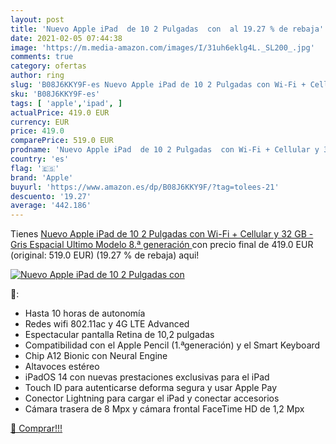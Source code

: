 ```yaml
---
layout: post
title: 'Nuevo Apple iPad  de 10 2 Pulgadas  con  al 19.27 % de rebaja'
date: 2021-02-05 07:44:38
image: 'https://m.media-amazon.com/images/I/31uh6eklg4L._SL200_.jpg'
comments: true
category: ofertas
author: ring
slug: 'B08J6KKY9F-es Nuevo Apple iPad de 10 2 Pulgadas con Wi-Fi + Cellular y...'
sku: 'B08J6KKY9F-es'
tags: [ 'apple','ipad', ]
actualPrice: 419.0 EUR
currency: EUR
price: 419.0
comparePrice: 519.0 EUR
prodname: 'Nuevo Apple iPad  de 10 2 Pulgadas  con Wi-Fi + Cellular y 32 GB  - Gris Espacial  Ultimo Modelo  8.ª generación '
country: 'es'
flag: '🇪🇸'
brand: 'Apple'
buyurl: 'https://www.amazon.es/dp/B08J6KKY9F/?tag=tolees-21'
descuento: '19.27'
average: '442.186'
---
```


Tienes [Nuevo Apple iPad  de 10 2 Pulgadas  con Wi-Fi + Cellular y 32 GB  - Gris Espacial  Ultimo Modelo  8.ª generación ](https://www.amazon.es/dp/B08J6KKY9F/?tag=tolees-21) con precio final de  419.0 EUR (original: 519.0 EUR) (19.27 %  de rebaja) aqui!

[![Nuevo Apple iPad  de 10 2 Pulgadas  con ](https://m.media-amazon.com/images/I/31uh6eklg4L._SL200_.jpg)](https://www.amazon.es/dp/B08J6KKY9F/?tag=tolees-21)

🔎:

- Hasta 10 horas de autonomía
- Redes wifi 802.11ac y 4G LTE Advanced
- Espectacular pantalla Retina de 10,2 pulgadas
- Compatibilidad con el Apple Pencil (1.ªgeneración) y el Smart Keyboard
- Chip A12 Bionic con Neural Engine
- Altavoces estéreo
- iPadOS 14 con nuevas prestaciones exclusivas para el iPad
- Touch ID para autenticarse deforma segura y usar Apple Pay
- Conector Lightning para cargar el iPad y conectar accesorios
- Cámara trasera de 8 Mpx y cámara frontal FaceTime HD de 1,2 Mpx

[🛒 Comprar!!!](https://www.amazon.es/dp/B08J6KKY9F/?tag=tolees-21)
